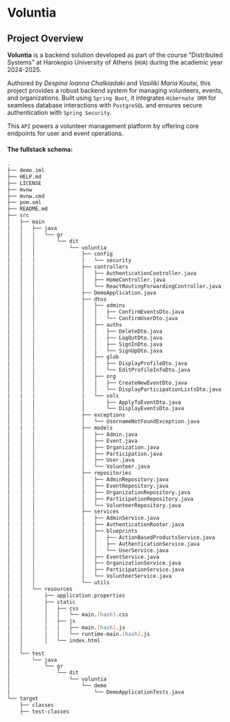 
# **Voluntia**

## **Project Overview**
**Voluntia** is a backend solution developed as part of the course "Distributed Systems" at Harokopio University of Athens (`HUA`) during the academic year 2024-2025.

Authored by *Despina Ioanna Chalkiadaki* and *Vasiliki Maria Koutsi*, this project provides a robust backend system for managing volunteers, events, and organizations. Built using `Spring Boot`, it integrates `Hibernate ORM` for seamless database interactions with `PostgreSQL` and ensures secure authentication with `Spring Security`.

This `API` powers a volunteer management platform by offering core endpoints for user and event operations.

#### The fullstack schema:
```zsh
.
├── demo.iml
├── HELP.md
├── LICENSE
├── mvnw
├── mvnw.cmd
├── pom.xml
├── README.md
├── src
│   ├── main
│   │   ├── java
│   │   │   └── gr
│   │   │       └── dit
│   │   │           └── voluntia
│   │   │               ├── config
│   │   │               │   └── security
│   │   │               ├── controllers
│   │   │               │   ├── AuthenticationController.java
│   │   │               │   ├── HomeController.java
│   │   │               │   └── ReactRoutingForwardingController.java
│   │   │               ├── DemoApplication.java
│   │   │               ├── dtos
│   │   │               │   ├── admins
│   │   │               │   │   ├── ConfirmEventsDto.java
│   │   │               │   │   └── ConfirmUserDto.java
│   │   │               │   ├── auths
│   │   │               │   │   ├── DeleteDto.java
│   │   │               │   │   ├── LogOutDto.java
│   │   │               │   │   ├── SignInDto.java
│   │   │               │   │   └── SignUpDto.java
│   │   │               │   ├── glob
│   │   │               │   │   ├── DisplayProfileDto.java
│   │   │               │   │   └── EditProfileInfoDto.java
│   │   │               │   ├── org
│   │   │               │   │   ├── CreateNewEventDto.java
│   │   │               │   │   └── DisplayParticipationListsDto.java
│   │   │               │   └── vols
│   │   │               │       ├── ApplyToEventDto.java
│   │   │               │       └── DisplayEventsDto.java
│   │   │               ├── exceptions
│   │   │               │   └── UsernameNotFoundException.java
│   │   │               ├── models
│   │   │               │   ├── Admin.java
│   │   │               │   ├── Event.java
│   │   │               │   ├── Organization.java
│   │   │               │   ├── Participation.java
│   │   │               │   ├── User.java
│   │   │               │   └── Volunteer.java
│   │   │               ├── repositories
│   │   │               │   ├── AdminRepository.java
│   │   │               │   ├── EventRepository.java
│   │   │               │   ├── OrganizationRepository.java
│   │   │               │   ├── ParticipationRepository.java
│   │   │               │   └── VolunteerRepository.java
│   │   │               ├── services
│   │   │               │   ├── AdminService.java
│   │   │               │   ├── AuthenticationRooter.java
│   │   │               │   ├── blueprints
│   │   │               │   │   ├── ActionBasedProductsService.java
│   │   │               │   │   ├── AuthenticationService.java
│   │   │               │   │   └── UserService.java
│   │   │               │   ├── EventService.java
│   │   │               │   ├── OrganizationService.java
│   │   │               │   ├── ParticipationService.java
│   │   │               │   └── VolunteerService.java
│   │   │               └── utils
│   │   └── resources
│   │       ├── application.properties
│   │       ├── static
│   │       │   ├── css
│   │       │   │   └── main.[hash].css
│   │       │   ├── js
│   │       │   │   ├── main.[hash].js
│   │       │   │   └── runtime-main.[hash].js
│   │       │   └── index.html
│   │       
│   └── test
│       └── java
│           └── gr
│               └── dit
│                   └── voluntia
│                       └── demo
│                           └── DemoApplicationTests.java
└── target
    ├── classes
    ├── test-classes
```